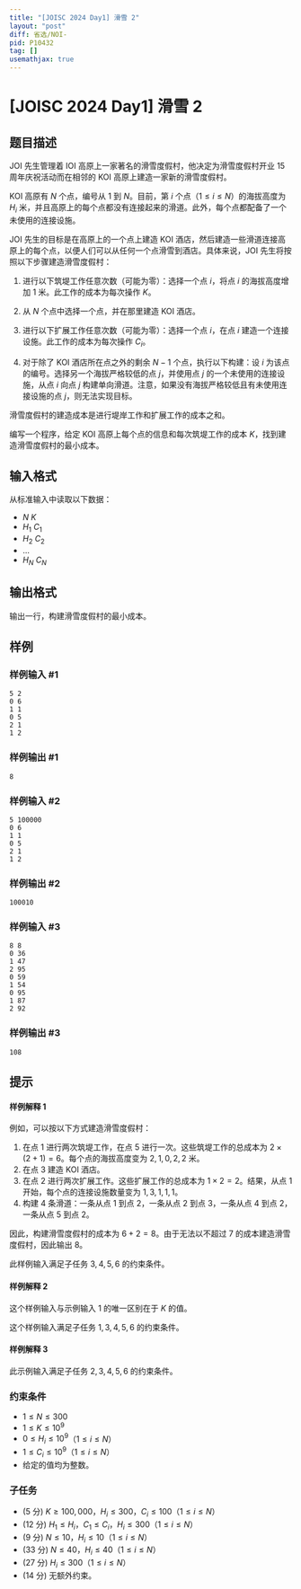 ```yaml
---
title: "[JOISC 2024 Day1] 滑雪 2"
layout: "post"
diff: 省选/NOI-
pid: P10432
tag: []
usemathjax: true
---
```


# [JOISC 2024 Day1] 滑雪 2
## 题目描述

JOI 先生管理着 IOI 高原上一家著名的滑雪度假村，他决定为滑雪度假村开业 15 周年庆祝活动而在相邻的 KOI 高原上建造一家新的滑雪度假村。

KOI 高原有 $N$ 个点，编号从 $1$ 到 $N$。目前，第 $i$ 个点（$1 \leq i \leq N$）的海拔高度为 $H_i$ 米，并且高原上的每个点都没有连接起来的滑道。此外，每个点都配备了一个未使用的连接设施。

JOI 先生的目标是在高原上的一个点上建造 KOI 酒店，然后建造一些滑道连接高原上的每个点，以便人们可以从任何一个点滑雪到酒店。具体来说，JOI 先生将按照以下步骤建造滑雪度假村：

1. 进行以下筑堤工作任意次数（可能为零）：选择一个点 $i$，将点 $i$ 的海拔高度增加 1 米。此工作的成本为每次操作 $K$。

2. 从 $N$ 个点中选择一个点，并在那里建造 KOI 酒店。

3. 进行以下扩展工作任意次数（可能为零）：选择一个点 $i$，在点 $i$ 建造一个连接设施。此工作的成本为每次操作 $C_i$。

4. 对于除了 KOI 酒店所在点之外的剩余 $N - 1$ 个点，执行以下构建：设 $i$ 为该点的编号。选择另一个海拔严格较低的点 $j$，并使用点 $j$ 的一个未使用的连接设施，从点 $i$ 向点 $j$ 构建单向滑道。注意，如果没有海拔严格较低且有未使用连接设施的点 $j$，则无法实现目标。

滑雪度假村的建造成本是进行堤岸工作和扩展工作的成本之和。

编写一个程序，给定 KOI 高原上每个点的信息和每次筑堤工作的成本 $K$，找到建造滑雪度假村的最小成本。

## 输入格式

从标准输入中读取以下数据：

- $N$ $K$
- $H_1$ $C_1$
- $H_2$ $C_2$
- ...
- $H_N$ $C_N$

## 输出格式


输出一行，构建滑雪度假村的最小成本。
## 样例

### 样例输入 #1
```
5 2
0 6
1 1
0 5
2 1
1 2
```
### 样例输出 #1
```
8
```
### 样例输入 #2
```
5 100000
0 6
1 1
0 5
2 1
1 2
```
### 样例输出 #2
```
100010
```
### 样例输入 #3
```
8 8
0 36
1 47
2 95
0 59
1 54
0 95
1 87
2 92
```
### 样例输出 #3
```
108
```
## 提示

#### 样例解释 1

例如，可以按以下方式建造滑雪度假村：

1. 在点 $1$ 进行两次筑堤工作，在点 $5$ 进行一次。这些筑堤工作的总成本为 $2 \times (2 + 1) = 6$。每个点的海拔高度变为 $2, 1, 0, 2, 2$ 米。
2. 在点 $3$ 建造 KOI 酒店。
3. 在点 $2$ 进行两次扩展工作。这些扩展工作的总成本为 $1 \times 2 = 2$。结果，从点 $1$ 开始，每个点的连接设施数量变为 $1, 3, 1, 1, 1$。
4. 构建 $4$ 条滑道：一条从点 $1$ 到点 $2$，一条从点 $2$ 到点 $3$，一条从点 $4$ 到点 $2$，一条从点 $5$ 到点 $2$。

因此，构建滑雪度假村的成本为 $6 + 2 = 8$。由于无法以不超过 $7$ 的成本建造滑雪度假村，因此输出 $8$。

此样例输入满足子任务 $3,4,5,6$ 的约束条件。

#### 样例解释 2

这个样例输入与示例输入 1 的唯一区别在于 $K$ 的值。

这个样例输入满足子任务 $1, 3, 4, 5, 6$ 的约束条件。

#### 样例解释 3

此示例输入满足子任务 $2, 3, 4, 5, 6$ 的约束条件。

### 约束条件

- $1 \leq N \leq 300$
- $1 \leq K \leq 10^9$
- $0 \leq H_i \leq 10^9$（$1 \leq i \leq N$）
- $1 \leq C_i \leq 10^9$（$1 \leq i \leq N$）
- 给定的值均为整数。

### 子任务

- (5 分) $K \geq 100,000$，$H_i \leq 300$，$C_i \leq 100$（$1 \leq i \leq N$）
- (12 分) $H_1 \leq H_i$，$C_1 \leq C_i$，$H_i \leq 300$（$1 \leq i \leq N$）
- (9 分) $N \leq 10$，$H_i \leq 10$（$1 \leq i \leq N$）
- (33 分) $N \leq 40$，$H_i \leq 40$（$1 \leq i \leq N$）
- (27 分) $H_i \leq 300$（$1 \leq i \leq N$）
- (14 分) 无额外约束。
